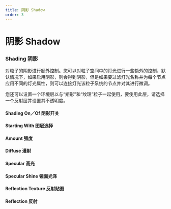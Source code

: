 ```yaml
---
title: 阴影 Shadow
order: 3
---
```


# 阴影 Shadow

### Shading 阴影

对粒子的阴影进行额外控制。您可以对粒子空间中的灯光进行一些额外的控制，默认情况下，如果启用阴影，则会得到阴影，但是如果要过滤灯光名称并为每个节点应用不同的灯光属性，则可以连接灯光该粒子系统的节点并对其进行微调。

您还可以设置一个环境层以与“矩形”和“纹理”粒子一起使用，要使用此层，请选择一个反射层并设置其不透明度。

#### Shading On／Of 阴影开关

#### Starting With 图层选择

#### Amount 强度

#### Diffuse 漫射

#### Specular 高光

#### Specular Shine 镜面光泽

#### Reflection Texture 反射贴图

#### Reflection 反射
